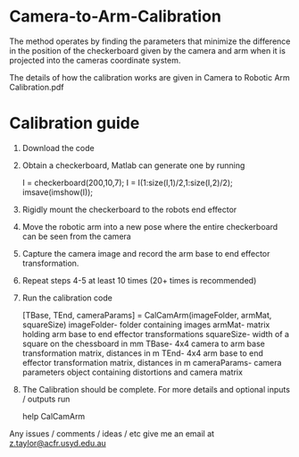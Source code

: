 Camera-to-Arm-Calibration
=========================

The method operates by finding the parameters that minimize the difference in the position of the checkerboard given by the camera and arm when it is projected into the cameras coordinate system.

The details of how the calibration works are given in Camera to Robotic Arm Calibration.pdf
 
 
Calibration guide
=================

1) Download the code

2) Obtain a checkerboard, Matlab can generate one by running 
	
	I = checkerboard(200,10,7); I = I(1:size(I,1)/2,1:size(I,2)/2); imsave(imshow(I));

3) Rigidly mount the checkerboard to the robots end effector

4) Move the robotic arm into a new pose where the entire checkerboard can be seen from the camera

5) Capture the camera image and record the arm base to end effector transformation.

6) Repeat steps 4-5 at least 10 times (20+ times is recommended)

7) Run the calibration code

	[TBase, TEnd, cameraParams] = CalCamArm(imageFolder, armMat, squareSize)
		imageFolder- folder containing images
		armMat- matrix holding arm base to end effector transformations
		squareSize- width of a square on the chessboard in mm
		TBase- 4x4 camera to arm base transformation matrix, distances in m
		TEnd- 4x4 arm base to end effector transformation matrix, distances in m
		cameraParams- camera parameters object containing distortions and camera matrix
	
8) The Calibration should be complete. For more details and optional inputs / outputs run

	help CalCamArm

Any issues / comments / ideas / etc give me an email at z.taylor@acfr.usyd.edu.au
